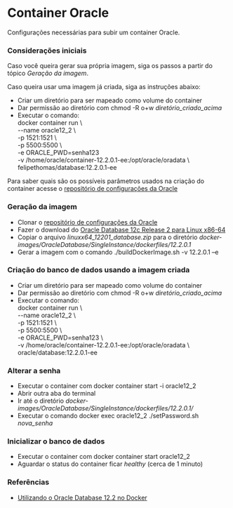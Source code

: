 # Container Oracle
Configurações necessárias para subir um container Oracle.

### Considerações iniciais
Caso você queira gerar sua própria imagem, siga os passos a partir do tópico *Geração da imagem*.
  
Caso queira usar uma imagem já criada, siga as instruções abaixo:
- Criar um diretório para ser mapeado como volume do container  
- Dar permissão ao diretório com chmod -R o+w *diretório_criado_acima*  
- Executar o comando:  
docker container run \  
--name oracle12_2 \      
-p 1521:1521 \  
-p 5500:5500 \  
-e ORACLE_PWD=senha123 \
-v /home/oracle/container-12.2.0.1-ee:/opt/oracle/oradata \  
felipethomas/database:12.2.0.1-ee  
  
Para saber quais são os possíveis parâmetros usados na criação do container acesse o [repositório de configurações da Oracle](https://github.com/oracle/docker-images/blob/master/OracleDatabase/SingleInstance/README.md#running-oracle-database-in-a-docker-container)  
  
### Geração da imagem
- Clonar o [repositório de configurações da Oracle](https://github.com/oracle/docker-images)  
- Fazer o download do [Oracle Database 12c Release 2 para Linux x86-64](http://www.oracle.com/technetwork/database/enterprise-edition/downloads/index.html)  
- Copiar o arquivo *linuxx64_12201_database.zip* para o diretório *docker-images/OracleDatabase/SingleInstance/dockerfiles/12.2.0.1*  
- Gerar a imagem com o comando ./buildDockerImage.sh -v 12.2.0.1 –e  
  
### Criação do banco de dados usando a imagem criada
- Criar um diretório para ser mapeado como volume do container  
- Dar permissão ao diretório com chmod -R o+w *diretório_criado_acima*  
- Executar o comando:  
docker container run \  
--name oracle12_2 \      
-p 1521:1521 \  
-p 5500:5500 \  
-e ORACLE_PWD=senha123 \  
-v /home/oracle/container-12.2.0.1-ee:/opt/oracle/oradata \  
oracle/database:12.2.0.1-ee  
  
### Alterar a senha
- Executar o container com docker container start -i oracle12_2  
- Abrir outra aba do terminal  
- Ir até o diretório *docker-images/OracleDatabase/SingleInstance/dockerfiles/12.2.0.1/*  
- Executar o comando docker exec oracle12_2 ./setPassword.sh *nova_senha*  
  
### Inicializar o banco de dados
- Executar o container com docker container start oracle12_2  
- Aguardar o status do container ficar *healthy* (cerca de 1 minuto)  

### Referências
 - [Utilizando o Oracle Database 12.2 no Docker](https://www.oracle.com/technetwork/pt/articles/database-performance/oracle-db12-2-no-docker-4427706-ptb.html)